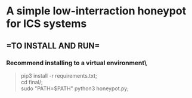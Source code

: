 # A simple low-interraction honeypot for ICS systems

## =TO INSTALL AND RUN=
### **Recommend installing to a virtual environment**\
> pip3 install -r requirements.txt;\
> cd final/;\
> sudo "PATH=$PATH" python3 honeypot.py;

